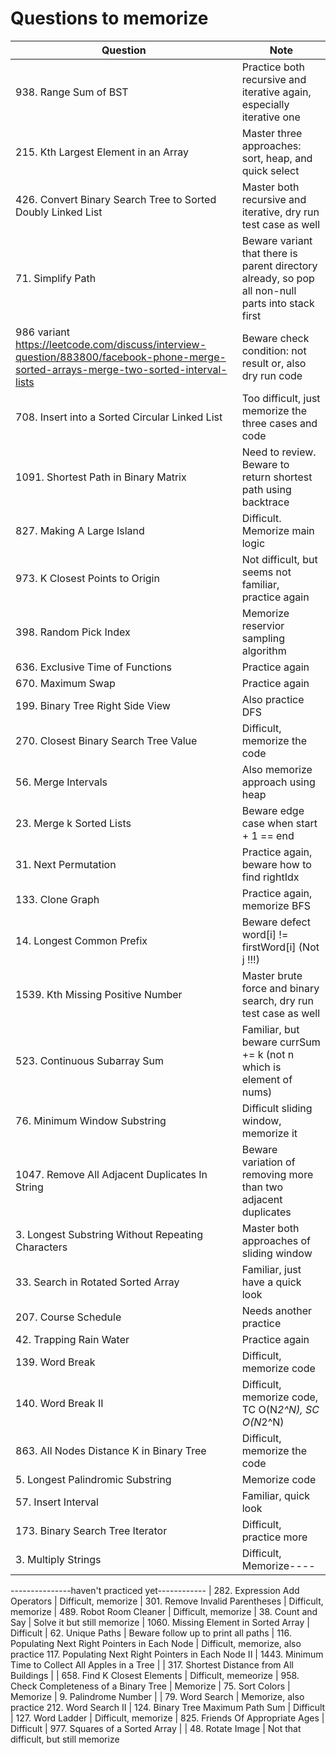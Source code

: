# Questions to memorize
| Question                | Note                         
| ------------------------| ------------------------------ 
| 938. Range Sum of BST | Practice both recursive and iterative again, especially iterative one
| 215. Kth Largest Element in an Array | Master three approaches: sort, heap, and quick select
| 426. Convert Binary Search Tree to Sorted Doubly Linked List | Master both recursive and iterative, dry run test case as well
| 71. Simplify Path | Beware variant that there is parent directory already, so pop all non-null parts into stack first
| 986 variant https://leetcode.com/discuss/interview-question/883800/facebook-phone-merge-sorted-arrays-merge-two-sorted-interval-lists | Beware check condition: not result or, also dry run code
| 708. Insert into a Sorted Circular Linked List | Too difficult, just memorize the three cases and code
| 1091. Shortest Path in Binary Matrix | Need to review. Beware to return shortest path using backtrace
| 827. Making A Large Island | Difficult. Memorize main logic
| 973. K Closest Points to Origin | Not difficult, but seems not familiar, practice again
| 398. Random Pick Index | Memorize reservior sampling algorithm
| 636. Exclusive Time of Functions | Practice again
| 670. Maximum Swap | Practice again
| 199. Binary Tree Right Side View | Also practice DFS
| 270. Closest Binary Search Tree Value | Difficult, memorize the code
| 56. Merge Intervals | Also memorize approach using heap
| 23. Merge k Sorted Lists | Beware edge case when start + 1 == end
| 31. Next Permutation | Practice again, beware how to find rightIdx
| 133. Clone Graph | Practice again, memorize BFS
| 14. Longest Common Prefix | Beware defect word[i] != firstWord[i] (Not j !!!)
| 1539. Kth Missing Positive Number | Master brute force and binary search, dry run test case as well
| 523. Continuous Subarray Sum | Familiar, but beware currSum += k (not n which is element of nums)
| 76. Minimum Window Substring | Difficult sliding window, memorize it
| 1047. Remove All Adjacent Duplicates In String | Beware variation of removing more than two adjacent duplicates
| 3. Longest Substring Without Repeating Characters | Master both approaches of sliding window
| 33. Search in Rotated Sorted Array | Familiar, just have a quick look
| 207. Course Schedule | Needs another practice
| 42. Trapping Rain Water | Practice again
| 139. Word Break | Difficult, memorize code
| 140. Word Break II | Difficult, memorize code, TC O(N*2^N), SC O(N*2^N)
| 863. All Nodes Distance K in Binary Tree | Difficult, memorize the code
| 5. Longest Palindromic Substring | Memorize code
| 57. Insert Interval | Familiar, quick look
| 173. Binary Search Tree Iterator | Difficult, practice more
| 3. Multiply Strings | Difficult, Memorize----
---------------haven't practiced yet------------
| 282. Expression Add Operators | Difficult, memorize
| 301. Remove Invalid Parentheses | Difficult, memorize
| 489. Robot Room Cleaner | Difficult, memorize
| 38. Count and Say | Solve it but still memorize
| 1060. Missing Element in Sorted Array | Difficult
| 62. Unique Paths | Beware follow up to print all paths
| 116. Populating Next Right Pointers in Each Node | Difficult, memorize, also practice 117. Populating Next Right Pointers in Each Node II
| 1443. Minimum Time to Collect All Apples in a Tree |
| 317. Shortest Distance from All Buildings | 
| 658. Find K Closest Elements | Difficult, memeorize
| 958. Check Completeness of a Binary Tree | Memorize
| 75. Sort Colors | Memorize
| 9. Palindrome Number |
| 79. Word Search | Memorize, also practice 212. Word Search II
| 124. Binary Tree Maximum Path Sum | Difficult
| 127. Word Ladder | Difficult, memorize
| 825. Friends Of Appropriate Ages | Difficult
| 977. Squares of a Sorted Array |
| 48. Rotate Image | Not that difficult, but still memorize
